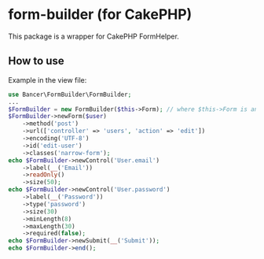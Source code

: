 # form-builder (for CakePHP)

This package is a wrapper for CakePHP FormHelper.

## How to use
Example in the view file:
``` php
use Bancer\FormBuilder\FormBuilder;
...
$FormBuilder = new FormBuilder($this->Form); // where $this->Form is an instance of FormHelper
$FormBuilder->newForm($user)
    ->method('post')
    ->url(['controller' => 'users', 'action' => 'edit'])
    ->encoding('UTF-8')
    ->id('edit-user')
    ->classes('narrow-form');
echo $FormBuilder->newControl('User.email')
    ->label(__('Email'))
    ->readOnly()
    ->size(50);
echo $FormBuilder->newControl('User.password')
    ->label(__('Password'))
    ->type('password')
    ->size(30)
    ->minLength(8)
    ->maxLength(30)
    ->required(false);
echo $FormBuilder->newSubmit(__('Submit'));
echo $FormBuilder->end();
```
